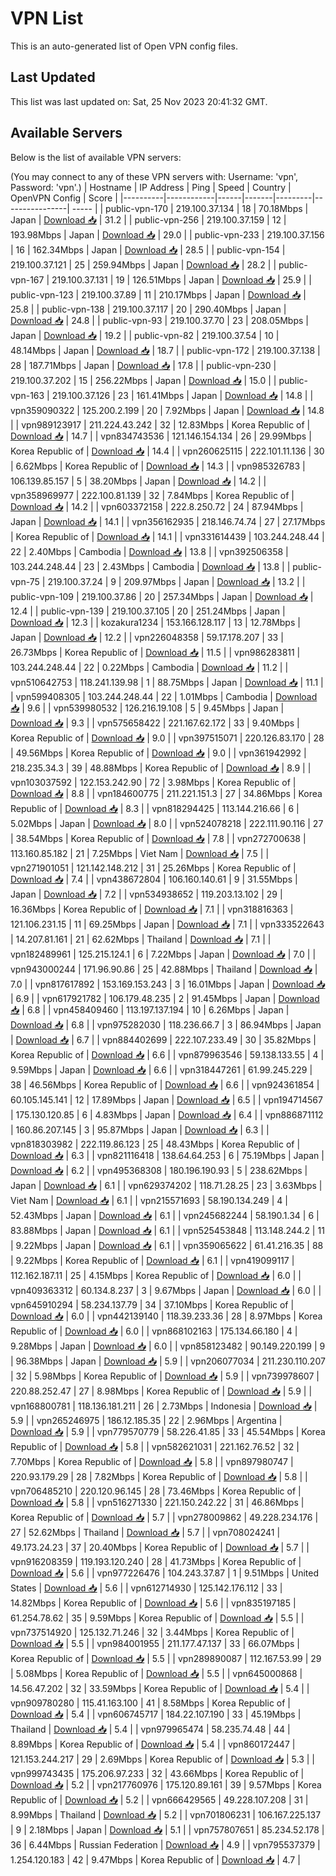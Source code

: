 # VPN List

This is an auto-generated list of Open VPN config files.

## Last Updated

This list was last updated on: Sat, 25 Nov 2023 20:41:32 GMT.

## Available Servers

Below is the list of available VPN servers:

(You may connect to any of these VPN servers with: Username: 'vpn', Password: 'vpn'.)
| Hostname | IP Address | Ping | Speed | Country | OpenVPN Config | Score |
|----------|------------|------|-------|---------|----------------| ----- |
| public-vpn-170 | 219.100.37.134 | 18 | 70.18Mbps | Japan | [Download 📥](./configs/server_0_JP.ovpn) | 31.2 |
| public-vpn-256 | 219.100.37.159 | 12 | 193.98Mbps | Japan | [Download 📥](./configs/server_1_JP.ovpn) | 29.0 |
| public-vpn-233 | 219.100.37.156 | 16 | 162.34Mbps | Japan | [Download 📥](./configs/server_2_JP.ovpn) | 28.5 |
| public-vpn-154 | 219.100.37.121 | 25 | 259.94Mbps | Japan | [Download 📥](./configs/server_3_JP.ovpn) | 28.2 |
| public-vpn-167 | 219.100.37.131 | 19 | 126.51Mbps | Japan | [Download 📥](./configs/server_4_JP.ovpn) | 25.9 |
| public-vpn-123 | 219.100.37.89 | 11 | 210.17Mbps | Japan | [Download 📥](./configs/server_5_JP.ovpn) | 25.8 |
| public-vpn-138 | 219.100.37.117 | 20 | 290.40Mbps | Japan | [Download 📥](./configs/server_6_JP.ovpn) | 24.8 |
| public-vpn-93 | 219.100.37.70 | 23 | 208.05Mbps | Japan | [Download 📥](./configs/server_7_JP.ovpn) | 19.2 |
| public-vpn-82 | 219.100.37.54 | 10 | 48.14Mbps | Japan | [Download 📥](./configs/server_8_JP.ovpn) | 18.7 |
| public-vpn-172 | 219.100.37.138 | 28 | 187.71Mbps | Japan | [Download 📥](./configs/server_9_JP.ovpn) | 17.8 |
| public-vpn-230 | 219.100.37.202 | 15 | 256.22Mbps | Japan | [Download 📥](./configs/server_10_JP.ovpn) | 15.0 |
| public-vpn-163 | 219.100.37.126 | 23 | 161.41Mbps | Japan | [Download 📥](./configs/server_11_JP.ovpn) | 14.8 |
| vpn359090322 | 125.200.2.199 | 20 | 7.92Mbps | Japan | [Download 📥](./configs/server_12_JP.ovpn) | 14.8 |
| vpn989123917 | 211.224.43.242 | 32 | 12.83Mbps | Korea Republic of | [Download 📥](./configs/server_13_KR.ovpn) | 14.7 |
| vpn834743536 | 121.146.154.134 | 26 | 29.99Mbps | Korea Republic of | [Download 📥](./configs/server_14_KR.ovpn) | 14.4 |
| vpn260625115 | 222.101.11.136 | 30 | 6.62Mbps | Korea Republic of | [Download 📥](./configs/server_15_KR.ovpn) | 14.3 |
| vpn985326783 | 106.139.85.157 | 5 | 38.20Mbps | Japan | [Download 📥](./configs/server_16_JP.ovpn) | 14.2 |
| vpn358969977 | 222.100.81.139 | 32 | 7.84Mbps | Korea Republic of | [Download 📥](./configs/server_17_KR.ovpn) | 14.2 |
| vpn603372158 | 222.8.250.72 | 24 | 87.94Mbps | Japan | [Download 📥](./configs/server_18_JP.ovpn) | 14.1 |
| vpn356162935 | 218.146.74.74 | 27 | 27.17Mbps | Korea Republic of | [Download 📥](./configs/server_19_KR.ovpn) | 14.1 |
| vpn331614439 | 103.244.248.44 | 22 | 2.40Mbps | Cambodia | [Download 📥](./configs/server_20_KH.ovpn) | 13.8 |
| vpn392506358 | 103.244.248.44 | 23 | 2.43Mbps | Cambodia | [Download 📥](./configs/server_21_KH.ovpn) | 13.8 |
| public-vpn-75 | 219.100.37.24 | 9 | 209.97Mbps | Japan | [Download 📥](./configs/server_22_JP.ovpn) | 13.2 |
| public-vpn-109 | 219.100.37.86 | 20 | 257.34Mbps | Japan | [Download 📥](./configs/server_23_JP.ovpn) | 12.4 |
| public-vpn-139 | 219.100.37.105 | 20 | 251.24Mbps | Japan | [Download 📥](./configs/server_24_JP.ovpn) | 12.3 |
| kozakura1234 | 153.166.128.117 | 13 | 12.78Mbps | Japan | [Download 📥](./configs/server_25_JP.ovpn) | 12.2 |
| vpn226048358 | 59.17.178.207 | 33 | 26.73Mbps | Korea Republic of | [Download 📥](./configs/server_26_KR.ovpn) | 11.5 |
| vpn986283811 | 103.244.248.44 | 22 | 0.22Mbps | Cambodia | [Download 📥](./configs/server_27_KH.ovpn) | 11.2 |
| vpn510642753 | 118.241.139.98 | 1 | 88.75Mbps | Japan | [Download 📥](./configs/server_28_JP.ovpn) | 11.1 |
| vpn599408305 | 103.244.248.44 | 22 | 1.01Mbps | Cambodia | [Download 📥](./configs/server_29_KH.ovpn) | 9.6 |
| vpn539980532 | 126.216.19.108 | 5 | 9.45Mbps | Japan | [Download 📥](./configs/server_30_JP.ovpn) | 9.3 |
| vpn575658422 | 221.167.62.172 | 33 | 9.40Mbps | Korea Republic of | [Download 📥](./configs/server_31_KR.ovpn) | 9.0 |
| vpn397515071 | 220.126.83.170 | 28 | 49.56Mbps | Korea Republic of | [Download 📥](./configs/server_32_KR.ovpn) | 9.0 |
| vpn361942992 | 218.235.34.3 | 39 | 48.88Mbps | Korea Republic of | [Download 📥](./configs/server_33_KR.ovpn) | 8.9 |
| vpn103037592 | 122.153.242.90 | 72 | 3.98Mbps | Korea Republic of | [Download 📥](./configs/server_34_KR.ovpn) | 8.8 |
| vpn184600775 | 211.221.151.3 | 27 | 34.86Mbps | Korea Republic of | [Download 📥](./configs/server_35_KR.ovpn) | 8.3 |
| vpn818294425 | 113.144.216.66 | 6 | 5.02Mbps | Japan | [Download 📥](./configs/server_36_JP.ovpn) | 8.0 |
| vpn524078218 | 222.111.90.116 | 27 | 38.54Mbps | Korea Republic of | [Download 📥](./configs/server_37_KR.ovpn) | 7.8 |
| vpn272700638 | 113.160.85.182 | 21 | 7.25Mbps | Viet Nam | [Download 📥](./configs/server_38_VN.ovpn) | 7.5 |
| vpn271901051 | 121.142.148.212 | 31 | 25.26Mbps | Korea Republic of | [Download 📥](./configs/server_39_KR.ovpn) | 7.4 |
| vpn438672804 | 106.160.140.61 | 9 | 31.55Mbps | Japan | [Download 📥](./configs/server_40_JP.ovpn) | 7.2 |
| vpn534938652 | 119.203.13.102 | 29 | 16.36Mbps | Korea Republic of | [Download 📥](./configs/server_41_KR.ovpn) | 7.1 |
| vpn318816363 | 121.106.231.15 | 11 | 69.25Mbps | Japan | [Download 📥](./configs/server_42_JP.ovpn) | 7.1 |
| vpn333522643 | 14.207.81.161 | 21 | 62.62Mbps | Thailand | [Download 📥](./configs/server_43_TH.ovpn) | 7.1 |
| vpn182489961 | 125.215.124.1 | 6 | 7.22Mbps | Japan | [Download 📥](./configs/server_44_JP.ovpn) | 7.0 |
| vpn943000244 | 171.96.90.86 | 25 | 42.88Mbps | Thailand | [Download 📥](./configs/server_45_TH.ovpn) | 7.0 |
| vpn817617892 | 153.169.153.243 | 3 | 16.01Mbps | Japan | [Download 📥](./configs/server_46_JP.ovpn) | 6.9 |
| vpn617921782 | 106.179.48.235 | 2 | 91.45Mbps | Japan | [Download 📥](./configs/server_47_JP.ovpn) | 6.8 |
| vpn458409460 | 113.197.137.194 | 10 | 6.26Mbps | Japan | [Download 📥](./configs/server_48_JP.ovpn) | 6.8 |
| vpn975282030 | 118.236.66.7 | 3 | 86.94Mbps | Japan | [Download 📥](./configs/server_49_JP.ovpn) | 6.7 |
| vpn884402699 | 222.107.233.49 | 30 | 35.82Mbps | Korea Republic of | [Download 📥](./configs/server_50_KR.ovpn) | 6.6 |
| vpn879963546 | 59.138.133.55 | 4 | 9.59Mbps | Japan | [Download 📥](./configs/server_51_JP.ovpn) | 6.6 |
| vpn318447261 | 61.99.245.229 | 38 | 46.56Mbps | Korea Republic of | [Download 📥](./configs/server_52_KR.ovpn) | 6.6 |
| vpn924361854 | 60.105.145.141 | 12 | 17.89Mbps | Japan | [Download 📥](./configs/server_53_JP.ovpn) | 6.5 |
| vpn194714567 | 175.130.120.85 | 6 | 4.83Mbps | Japan | [Download 📥](./configs/server_54_JP.ovpn) | 6.4 |
| vpn886871112 | 160.86.207.145 | 3 | 95.87Mbps | Japan | [Download 📥](./configs/server_55_JP.ovpn) | 6.3 |
| vpn818303982 | 222.119.86.123 | 25 | 48.43Mbps | Korea Republic of | [Download 📥](./configs/server_56_KR.ovpn) | 6.3 |
| vpn821116418 | 138.64.64.253 | 6 | 75.19Mbps | Japan | [Download 📥](./configs/server_57_JP.ovpn) | 6.2 |
| vpn495368308 | 180.196.190.93 | 5 | 238.62Mbps | Japan | [Download 📥](./configs/server_58_JP.ovpn) | 6.1 |
| vpn629374202 | 118.71.28.25 | 23 | 3.63Mbps | Viet Nam | [Download 📥](./configs/server_59_VN.ovpn) | 6.1 |
| vpn215571693 | 58.190.134.249 | 4 | 52.43Mbps | Japan | [Download 📥](./configs/server_60_JP.ovpn) | 6.1 |
| vpn245682244 | 58.190.1.34 | 6 | 83.88Mbps | Japan | [Download 📥](./configs/server_61_JP.ovpn) | 6.1 |
| vpn525453848 | 113.148.244.2 | 11 | 9.22Mbps | Japan | [Download 📥](./configs/server_62_JP.ovpn) | 6.1 |
| vpn359065622 | 61.41.216.35 | 88 | 9.22Mbps | Korea Republic of | [Download 📥](./configs/server_63_KR.ovpn) | 6.1 |
| vpn419099117 | 112.162.187.11 | 25 | 4.15Mbps | Korea Republic of | [Download 📥](./configs/server_64_KR.ovpn) | 6.0 |
| vpn409363312 | 60.134.8.237 | 3 | 9.67Mbps | Japan | [Download 📥](./configs/server_65_JP.ovpn) | 6.0 |
| vpn645910294 | 58.234.137.79 | 34 | 37.10Mbps | Korea Republic of | [Download 📥](./configs/server_66_KR.ovpn) | 6.0 |
| vpn442139140 | 118.39.233.36 | 28 | 8.97Mbps | Korea Republic of | [Download 📥](./configs/server_67_KR.ovpn) | 6.0 |
| vpn868102163 | 175.134.66.180 | 4 | 9.28Mbps | Japan | [Download 📥](./configs/server_68_JP.ovpn) | 6.0 |
| vpn858123482 | 90.149.220.199 | 9 | 96.38Mbps | Japan | [Download 📥](./configs/server_69_JP.ovpn) | 5.9 |
| vpn206077034 | 211.230.110.207 | 32 | 5.98Mbps | Korea Republic of | [Download 📥](./configs/server_70_KR.ovpn) | 5.9 |
| vpn739978607 | 220.88.252.47 | 27 | 8.98Mbps | Korea Republic of | [Download 📥](./configs/server_71_KR.ovpn) | 5.9 |
| vpn168800781 | 118.136.181.211 | 26 | 2.73Mbps | Indonesia | [Download 📥](./configs/server_72_ID.ovpn) | 5.9 |
| vpn265246975 | 186.12.185.35 | 22 | 2.96Mbps | Argentina | [Download 📥](./configs/server_73_AR.ovpn) | 5.9 |
| vpn779570779 | 58.226.41.85 | 33 | 45.54Mbps | Korea Republic of | [Download 📥](./configs/server_74_KR.ovpn) | 5.8 |
| vpn582621031 | 221.162.76.52 | 32 | 7.70Mbps | Korea Republic of | [Download 📥](./configs/server_75_KR.ovpn) | 5.8 |
| vpn897980747 | 220.93.179.29 | 28 | 7.82Mbps | Korea Republic of | [Download 📥](./configs/server_76_KR.ovpn) | 5.8 |
| vpn706485210 | 220.120.96.145 | 28 | 73.46Mbps | Korea Republic of | [Download 📥](./configs/server_77_KR.ovpn) | 5.8 |
| vpn516271330 | 221.150.242.22 | 31 | 46.86Mbps | Korea Republic of | [Download 📥](./configs/server_78_KR.ovpn) | 5.7 |
| vpn278009862 | 49.228.234.176 | 27 | 52.62Mbps | Thailand | [Download 📥](./configs/server_79_TH.ovpn) | 5.7 |
| vpn708024241 | 49.173.24.23 | 37 | 20.40Mbps | Korea Republic of | [Download 📥](./configs/server_80_KR.ovpn) | 5.7 |
| vpn916208359 | 119.193.120.240 | 28 | 41.73Mbps | Korea Republic of | [Download 📥](./configs/server_81_KR.ovpn) | 5.6 |
| vpn977226476 | 104.243.37.87 | 1 | 9.51Mbps | United States | [Download 📥](./configs/server_82_US.ovpn) | 5.6 |
| vpn612714930 | 125.142.176.112 | 33 | 14.82Mbps | Korea Republic of | [Download 📥](./configs/server_83_KR.ovpn) | 5.6 |
| vpn835197185 | 61.254.78.62 | 35 | 9.59Mbps | Korea Republic of | [Download 📥](./configs/server_84_KR.ovpn) | 5.5 |
| vpn737514920 | 125.132.71.246 | 32 | 3.44Mbps | Korea Republic of | [Download 📥](./configs/server_85_KR.ovpn) | 5.5 |
| vpn984001955 | 211.177.47.137 | 33 | 66.07Mbps | Korea Republic of | [Download 📥](./configs/server_86_KR.ovpn) | 5.5 |
| vpn289890087 | 112.167.53.99 | 29 | 5.08Mbps | Korea Republic of | [Download 📥](./configs/server_87_KR.ovpn) | 5.5 |
| vpn645000868 | 14.56.47.202 | 32 | 33.59Mbps | Korea Republic of | [Download 📥](./configs/server_88_KR.ovpn) | 5.4 |
| vpn909780280 | 115.41.163.100 | 41 | 8.58Mbps | Korea Republic of | [Download 📥](./configs/server_89_KR.ovpn) | 5.4 |
| vpn606745717 | 184.22.107.190 | 33 | 45.19Mbps | Thailand | [Download 📥](./configs/server_90_TH.ovpn) | 5.4 |
| vpn979965474 | 58.235.74.48 | 44 | 8.89Mbps | Korea Republic of | [Download 📥](./configs/server_91_KR.ovpn) | 5.4 |
| vpn860172447 | 121.153.244.217 | 29 | 2.69Mbps | Korea Republic of | [Download 📥](./configs/server_92_KR.ovpn) | 5.3 |
| vpn999743435 | 175.206.97.233 | 32 | 43.66Mbps | Korea Republic of | [Download 📥](./configs/server_93_KR.ovpn) | 5.2 |
| vpn217760976 | 175.120.89.161 | 39 | 9.57Mbps | Korea Republic of | [Download 📥](./configs/server_94_KR.ovpn) | 5.2 |
| vpn666429565 | 49.228.107.208 | 31 | 8.99Mbps | Thailand | [Download 📥](./configs/server_95_TH.ovpn) | 5.2 |
| vpn701806231 | 106.167.225.137 | 9 | 2.18Mbps | Japan | [Download 📥](./configs/server_96_JP.ovpn) | 5.1 |
| vpn757807651 | 85.234.52.178 | 36 | 6.44Mbps | Russian Federation | [Download 📥](./configs/server_97_RU.ovpn) | 4.9 |
| vpn795537379 | 1.254.120.183 | 42 | 9.47Mbps | Korea Republic of | [Download 📥](./configs/server_98_KR.ovpn) | 4.7 |
